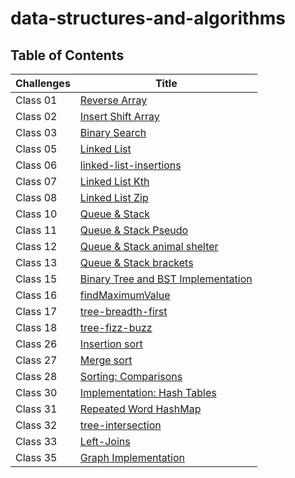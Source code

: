 # data-structures-and-algorithms

## Table of Contents

| Challenges | Title                                                          |
|------------|----------------------------------------------------------------|
| Class 01   | [Reverse Array](./java-challenges-cc1/README.md)               |
| Class 02   | [Insert Shift Array](./java-challenges-cc2/README.md)          |
| Class 03   | [Binary Search](./java-challenges-cc3/README.md)               |
| Class 05   | [Linked List](./java-challenges-cc5/README.md)                 |
| Class 06   | [linked-list-insertions](./java-challenge-cc6/README.md)       |
| Class 07   | [Linked List Kth](challenge-cc7/README.md)                     |
| Class 08   | [Linked List Zip](challenge-cc8/README.md)                     |
| Class 10   | [Queue & Stack](challenge-cc10/README.md)                      |
| Class 11   | [Queue & Stack Pseudo ](challenge-cc11/README.md)              |
| Class 12   | [Queue & Stack animal shelter](challenge-cc12/README.md)       |
| Class 13   | [Queue & Stack brackets](challenge-cc13/README.md)             |
| Class 15   | [Binary Tree and BST Implementation](challenge-cc15/README.md) |
| Class 16   | [findMaximumValue](challenge-cc16/README.md)                   |
| Class 17   | [tree-breadth-first](challenge-cc17/README.md)                 |
| Class 18   | [tree-fizz-buzz](challenge-cc18/README.md)                     |
| Class 26   | [Insertion sort ](challenge-cc26/README.md)                    |
| Class 27   | [Merge sort ](challenge-cc27/README.md)                        |
| Class 28   | [Sorting: Comparisons ](challenge-cc28/README.md)              |
| Class 30   | [ Implementation: Hash Tables ](challenge-cc30/README.md)      |
| Class 31   | [  Repeated Word HashMap ](challenge-cc31/README.md)           |
| Class 32   | [ tree-intersection ](challenge-cc32/README.md)                |
| Class 33   | [ Left-Joins ](challenge-cc33/README.md)                       |
| Class 35   | [ Graph Implementation ](challenge-cc35/README.md)             |
















